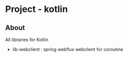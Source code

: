 # Project - kotlin

## About

All libraries for Kotlin

* lib-webclient : spring webflux webclient for coroutine